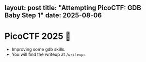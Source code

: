 layout: post
title: "Attempting PicoCTF: GDB Baby Step 1"
date: 2025-08-06
---

# PicoCTF 2025 🚩
- Improving some gdb skills.
- You will find the writeup at `/writeups`